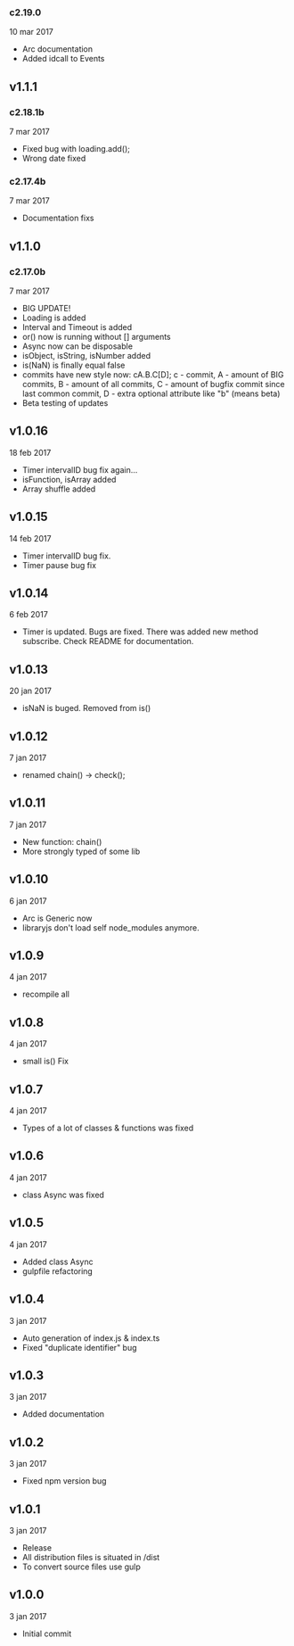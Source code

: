 ### c2.19.0
10 mar 2017

* Arc documentation
* Added idcall to Events

## v1.1.1
### c2.18.1b
7 mar 2017

* Fixed bug with loading.add();
* Wrong date fixed

### c2.17.4b
7 mar 2017

* Documentation fixs

## v1.1.0
### c2.17.0b
7 mar 2017

* BIG UPDATE!
* Loading is added
* Interval and Timeout is added
* or() now is running without [] arguments
* Async now can be disposable
* isObject, isString, isNumber added
* is(NaN) is finally equal false
* commits have new style now: cA.B.C[D]; c - commit, A - amount of BIG commits, B - amount of all commits, C - amount of bugfix commit since last common commit, D - extra optional attribute like "b" (means beta)
* Beta testing of updates

## v1.0.16
18 feb 2017

* Timer intervalID bug fix again...
* isFunction, isArray added
* Array shuffle added

## v1.0.15
14 feb 2017

* Timer intervalID bug fix.
* Timer pause bug fix

## v1.0.14
6 feb 2017

* Timer is updated. Bugs are fixed. There was added new method subscribe. Check README for documentation.

## v1.0.13
20 jan 2017

* isNaN is buged. Removed from is()

## v1.0.12
7 jan 2017

* renamed chain() -> check();

## v1.0.11
7 jan 2017

* New function: chain()
* More strongly typed of some lib

## v1.0.10
6 jan 2017

* Arc is Generic now
* libraryjs don't load self node_modules anymore.

## v1.0.9
4 jan 2017

* recompile all

## v1.0.8
4 jan 2017

* small is() Fix

## v1.0.7
4 jan 2017

* Types of a lot of classes & functions was fixed

## v1.0.6
4 jan 2017

* class Async was fixed

## v1.0.5
4 jan 2017

* Added class Async
* gulpfile refactoring

## v1.0.4
3 jan 2017

* Auto generation of index.js & index.ts
* Fixed "duplicate identifier" bug

## v1.0.3
3 jan 2017

* Added documentation

## v1.0.2
3 jan 2017

* Fixed npm version bug

## v1.0.1
3 jan 2017

* Release
* All distribution files is situated in /dist
* To convert source files use gulp

## v1.0.0
3 jan 2017

* Initial commit